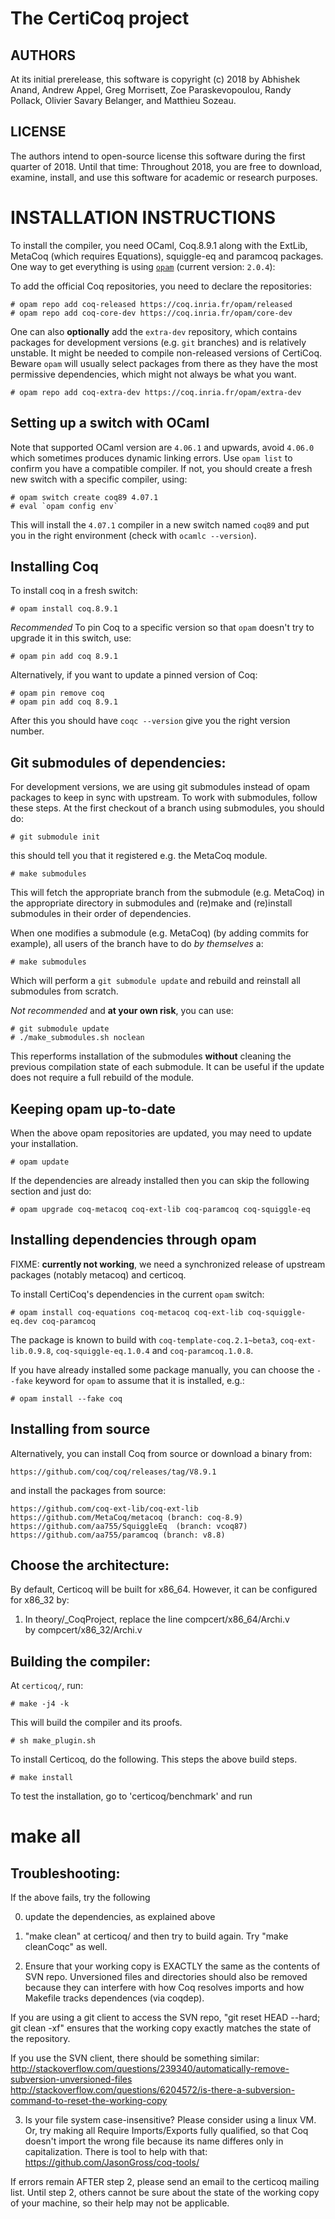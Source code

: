 The CertiCoq project
====================

AUTHORS
-------

At its initial prerelease, this software is copyright (c) 2018 by
Abhishek Anand, Andrew Appel, Greg Morrisett, Zoe Paraskevopoulou, Randy
Pollack, Olivier Savary Belanger, and Matthieu Sozeau.

LICENSE
-------

The authors intend to open-source license this software during the first
quarter of 2018.  Until that time: Throughout 2018, you are free to
download, examine, install, and use this software for academic or
research purposes.


INSTALLATION INSTRUCTIONS
=========================

  To install the compiler, you need OCaml, Coq.8.9.1 along with the
ExtLib, MetaCoq (which requires Equations), squiggle-eq and paramcoq
packages.  One way to get everything is using
[`opam`](http://opam.ocaml.org) (current version: `2.0.4`):

  To add the official Coq repositories, you need to declare the
repositories:

    # opam repo add coq-released https://coq.inria.fr/opam/released
    # opam repo add coq-core-dev https://coq.inria.fr/opam/core-dev

  One can also **optionally** add the `extra-dev` repository, which contains packages
for development versions (e.g. `git` branches) and is relatively
unstable.  It might be needed to compile non-released versions of
CertiCoq. Beware `opam` will usually select packages from there as they
have the most permissive dependencies, which might not always be what
you want.

    # opam repo add coq-extra-dev https://coq.inria.fr/opam/extra-dev

Setting up a switch with OCaml
------------------------------

  Note that supported OCaml version are `4.06.1` and upwards, avoid
`4.06.0` which sometimes produces dynamic linking errors. Use `opam list` 
to confirm you have a compatible
compiler. If not, you should create a fresh new switch with a specific
compiler, using:

    # opam switch create coq89 4.07.1
    # eval `opam config env`

  This will install the `4.07.1` compiler in a new switch named `coq89`
and put you in the right environment (check with `ocamlc --version`).

Installing Coq
--------------

  To install coq in a fresh switch:

    # opam install coq.8.9.1

  *Recommended* To pin Coq to a specific version so that `opam` doesn't 
  try to upgrade it in this switch, use:

    # opam pin add coq 8.9.1

  Alternatively, if you want to update a pinned version of Coq:

    # opam pin remove coq
    # opam pin add coq 8.9.1

  After this you should have `coqc --version` give you the right version
number.

Git submodules of dependencies:
-------------------------------

For development versions, we are using git submodules instead of opam
packages to keep in sync with upstream. To work with submodules, follow
these steps. At the first checkout of a branch using submodules, you
should do:

    # git submodule init

  this should tell you that it registered e.g. the MetaCoq module.

    # make submodules

  This will fetch the appropriate branch from the submodule (e.g. MetaCoq) in the 
appropriate directory in submodules and (re)make and (re)install submodules in 
their order of dependencies.

  When one modifies a submodule (e.g. MetaCoq) (by adding commits for
example), all users of the branch have to do *by themselves* a:

    # make submodules

Which will perform a `git submodule update` and rebuild and reinstall all submodules
from scratch.

  *Not recommended* and **at your own risk**, you can use:

    # git submodule update
    # ./make_submodules.sh noclean

  This reperforms installation of the submodules **without** cleaning the previous
compilation state of each submodule. It can be useful if the update does not require
a full rebuild of the module. 

Keeping opam up-to-date
-----------------------

When the above opam repositories are updated, you may need to update your installation.

    # opam update

If the dependencies are already installed then you can skip the following section and just do:

    # opam upgrade coq-metacoq coq-ext-lib coq-paramcoq coq-squiggle-eq 

Installing dependencies through opam
------------------------------------

FIXME: **currently not working**, we need a synchronized release of upstream packages (notably
  metacoq) and certicoq.

To install CertiCoq's dependencies in the current `opam` switch:

    # opam install coq-equations coq-metacoq coq-ext-lib coq-squiggle-eq.dev coq-paramcoq

The package is known to build with `coq-template-coq.2.1~beta3`,
`coq-ext-lib.0.9.8`, `coq-squiggle-eq.1.0.4` and `coq-paramcoq.1.0.8`.

If you have already installed some package manually, you can choose the
`--fake` keyword for `opam` to assume that it is installed, e.g.:

    # opam install --fake coq

Installing from source
----------------------
Alternatively, you can install Coq from source or download a binary from:

	https://github.com/coq/coq/releases/tag/V8.9.1

and install the packages from source:

	https://github.com/coq-ext-lib/coq-ext-lib
	https://github.com/MetaCoq/metacoq (branch: coq-8.9)
	https://github.com/aa755/SquiggleEq  (branch: vcoq87)
	https://github.com/aa755/paramcoq (branch: v8.8)


Choose the architecture:
----------------------
By default, Certicoq will be built for x86_64. 
However, it can be configured for x86_32 by:
1) In theory/_CoqProject, replace the line
   	   compcert/x86_64/Archi.v	
   by
	  compcert/x86_32/Archi.v	




Building the compiler:
----------------------
  At `certicoq/`, run:

    # make -j4 -k

  This will build the compiler and its proofs.


    # sh make_plugin.sh

To install Certicoq, do the following. This steps the above build steps.

    # make install

To test the installation, go to 'certicoq/benchmark' and run
   # make all

Troubleshooting:
----------------------

If the above fails, try the following

0) update the dependencies, as explained above

1) "make clean" at certicoq/ and then try to build again. Try "make cleanCoqc" as well.

2) Ensure that your working copy is EXACTLY the same as the contents of SVN repo. Unversioned files and directories should also be removed because they can 
interfere with how Coq resolves imports and how Makefile tracks dependences (via coqdep).

If you are using a git client to access the SVN repo, "git reset HEAD --hard; git clean -xf" ensures that the working copy exactly matches the state of the repository.

If you use the SVN client, there should be something similar:
http://stackoverflow.com/questions/239340/automatically-remove-subversion-unversioned-files
http://stackoverflow.com/questions/6204572/is-there-a-subversion-command-to-reset-the-working-copy

3) Is your file system case-insensitive? Please consider using a linux VM. Or,  try making all Require Imports/Exports fully qualified,
so that Coq doesn't import the wrong file because its name differes only in capitalization.
There is tool to help with that:
https://github.com/JasonGross/coq-tools/


If errors remain AFTER step 2, please send an email to the certicoq mailing list.
Until step 2, others cannot be sure about the state of the working copy of your machine, so their help may not be applicable.

